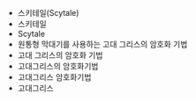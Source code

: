 - 스키테일(Scytale)
- 스키테일
- Scytale
- 원통형 막대기를 사용하는 고대 그리스의 암호화 기법
- 고대 그리스의 암호화 기법
- 고대그리스의 암호화기법
- 고대그리스 암호화기법
- 고대그리스